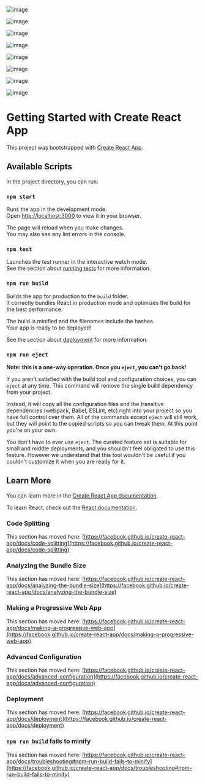 ![image](https://github.com/Ving1552/Laptop-Zone/assets/101448725/fb546637-7248-43ce-91d4-87e6cd836552)





![image](https://github.com/Ving1552/Laptop-Zone/assets/101448725/7cca5797-53a5-437f-9921-224a328afd95)




![image](https://github.com/Ving1552/Laptop-Zone/assets/101448725/ae325334-b9b6-446e-9fcb-3716cfa3eafe)




![image](https://github.com/Ving1552/Laptop-Zone/assets/101448725/d9be6eae-2092-4b74-aed8-9284da92022b)




![image](https://github.com/Ving1552/Laptop-Zone/assets/101448725/b9d4325b-c1bb-4e37-8434-5248ec15a41a)




![image](https://github.com/Ving1552/Laptop-Zone/assets/101448725/f737c54c-2ae0-4783-9541-22dcfce4edc7)




![image](https://github.com/Ving1552/Laptop-Zone/assets/101448725/89b8fddd-5093-431d-a5d3-3d776e47ff34)




![image](https://github.com/Ving1552/Laptop-Zone/assets/101448725/dde29cd5-1891-41d9-bdf9-c81520158377)






# Getting Started with Create React App

This project was bootstrapped with [Create React App](https://github.com/facebook/create-react-app).

## Available Scripts

In the project directory, you can run:

### `npm start`

Runs the app in the development mode.\
Open [http://localhost:3000](http://localhost:3000) to view it in your browser.

The page will reload when you make changes.\
You may also see any lint errors in the console.

### `npm test`

Launches the test runner in the interactive watch mode.\
See the section about [running tests](https://facebook.github.io/create-react-app/docs/running-tests) for more information.

### `npm run build`

Builds the app for production to the `build` folder.\
It correctly bundles React in production mode and optimizes the build for the best performance.

The build is minified and the filenames include the hashes.\
Your app is ready to be deployed!

See the section about [deployment](https://facebook.github.io/create-react-app/docs/deployment) for more information.

### `npm run eject`

**Note: this is a one-way operation. Once you `eject`, you can't go back!**

If you aren't satisfied with the build tool and configuration choices, you can `eject` at any time. This command will remove the single build dependency from your project.

Instead, it will copy all the configuration files and the transitive dependencies (webpack, Babel, ESLint, etc) right into your project so you have full control over them. All of the commands except `eject` will still work, but they will point to the copied scripts so you can tweak them. At this point you're on your own.

You don't have to ever use `eject`. The curated feature set is suitable for small and middle deployments, and you shouldn't feel obligated to use this feature. However we understand that this tool wouldn't be useful if you couldn't customize it when you are ready for it.

## Learn More

You can learn more in the [Create React App documentation](https://facebook.github.io/create-react-app/docs/getting-started).

To learn React, check out the [React documentation](https://reactjs.org/).

### Code Splitting

This section has moved here: [https://facebook.github.io/create-react-app/docs/code-splitting](https://facebook.github.io/create-react-app/docs/code-splitting)

### Analyzing the Bundle Size

This section has moved here: [https://facebook.github.io/create-react-app/docs/analyzing-the-bundle-size](https://facebook.github.io/create-react-app/docs/analyzing-the-bundle-size)

### Making a Progressive Web App

This section has moved here: [https://facebook.github.io/create-react-app/docs/making-a-progressive-web-app](https://facebook.github.io/create-react-app/docs/making-a-progressive-web-app)

### Advanced Configuration

This section has moved here: [https://facebook.github.io/create-react-app/docs/advanced-configuration](https://facebook.github.io/create-react-app/docs/advanced-configuration)

### Deployment

This section has moved here: [https://facebook.github.io/create-react-app/docs/deployment](https://facebook.github.io/create-react-app/docs/deployment)

### `npm run build` fails to minify

This section has moved here: [https://facebook.github.io/create-react-app/docs/troubleshooting#npm-run-build-fails-to-minify](https://facebook.github.io/create-react-app/docs/troubleshooting#npm-run-build-fails-to-minify)
